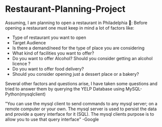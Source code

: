 # Restaurant-Planning-Project

Assuming, I am planning to open a restaurant in Philadelphia 🍟:
Before opening a restaurant one must keep in mind a lot of factors like:

- Type of restaurant you want to open
- Target Audience
- Is there a demand/need for the type of place you are considering
- What kind of facilities you want to offer?
- Do you want to offer Alcohol? Should you consider getting an alcohol licence ?
- Do you want to offer food delivery?
- Should you consider opening just a dessert place or a bakery?

Several other factors and questions arise, I have taken some questions and tried to answer them by querying the YELP Database using MySQL-Python(mysqlclient)

"You can use the mysql client to send commands to any mysql server; on a remote computer or your own. The mysql server is used to persist the data and provide a query interface for it (SQL). The mysql clients purpose is to allow you to use that query interface" -Google
